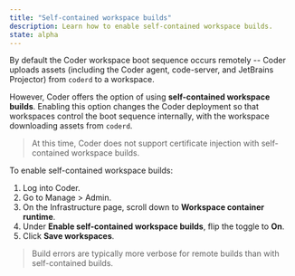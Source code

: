 ```yaml
---
title: "Self-contained workspace builds"
description: Learn how to enable self-contained workspace builds.
state: alpha
---
```


By default the Coder workspace boot sequence occurs remotely -- Coder uploads
assets (including the Coder agent, code-server, and JetBrains Projector) from
`coderd` to a workspace.

However, Coder offers the option of using **self-contained workspace builds**.
Enabling this option changes the Coder deployment so that workspaces control the
boot sequence internally, with the workspace downloading assets from `coderd`.

> At this time, Coder does not support certificate injection with
> self-contained workspace builds.

To enable self-contained workspace builds:

1. Log into Coder.
1. Go to Manage > Admin.
1. On the Infrastructure page, scroll down to **Workspace container runtime**.
1. Under **Enable self-contained workspace builds**, flip the toggle to **On**.
1. Click **Save workspaces**.

> Build errors are typically more verbose for remote builds than with
> self-contained builds.
